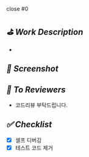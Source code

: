 close #0

## *⛳️ Work Description*
- 
 
## *📸 Screenshot*


## *📢 To Reviewers*
- 코드리뷰 부탁드립니다. 


## *✅ Checklist*
- [x] 셀프 디버깅
- [x] 테스트 코드 제거
